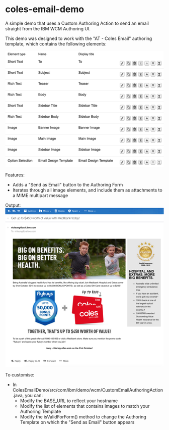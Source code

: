 # coles-email-demo

A simple demo that uses a Custom Authoring Action to send an email straight from the IBM WCM Authoring UI.

This demo was designed to work with the "AT - Coles Email" authoring template, which contains the following elements:

  ![elements](images/elements.png)

Features:
  * Adds a "Send as Email" button to the Authoring Form 
  * Iterates through all image elements, and include them as attachments to a MIME multipart message

Output:
  ![output](images/output.png)

To customise:
  * In ColesEmailDemo/src/com/ibm/demo/wcm/CustomEmailAuthoringAction.java, you can:
    * Modify the BASE_URL to reflect your hostname
    * Modify the list of elements that contains images to match your Authoring Template
    * Modify the isValidForForm() method to change the Authoring Template on which the "Send as Email" button appears
